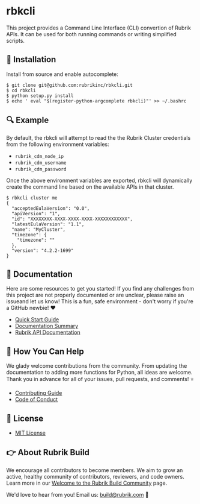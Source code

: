 # rbkcli

This project provides a Command Line Interface (CLI) convertion of Rubrik APIs.
It can be used for both running commands or writing simplified scripts.

## :hammer: Installation

Install from source and enable autocomplete:

```
$ git clone git@github.com:rubrikinc/rbkcli.git
$ cd rbkcli
$ python setup.py install
$ echo ' eval "$(register-python-argcomplete rbkcli)"' >> ~/.bashrc
```

## :mag: Example

By default, the rbkcli will attempt to read the the Rubrik Cluster credentials from the following environment variables:

* `rubrik_cdm_node_ip`
* `rubrik_cdm_username`
* `rubrik_cdm_password`

Once the above environment variables are exported, rbkcli will dynamically create the command line based on the available APIs in that cluster.

```
$ rbkcli cluster me
{
  "acceptedEulaVersion": "0.0",
  "apiVersion": "1",
  "id": "XXXXXXXX-XXXX-XXXX-XXXX-XXXXXXXXXXXX",
  "latestEulaVersion": "1.1",
  "name": "MyCluster",
  "timezone": {
    "timezone": ""
  },
  "version": "4.2.2-1699"
}
```


## :blue_book: Documentation

Here are some resources to get you started! If you find any challenges from this project are not properly documented or are unclear, please raise an issueand let us know! This is a fun, safe environment - don't worry if you're a GitHub newbie! :heart:

* [Quick Start Guide](docs/quick-start.md)
* [Documentation Summary](docs/SUMMARY.md)
* [Rubrik API Documentation](https://github.com/rubrikinc/api-documentation)

## :muscle: How You Can Help

We glady welcome contributions from the community. From updating the documentation to adding more functions for Python, all ideas are welcome. Thank you in advance for all of your issues, pull requests, and comments! :star:

* [Contributing Guide](CONTRIBUTING.md)
* [Code of Conduct](CODE_OF_CONDUCT.md)

## :pushpin: License

* [MIT License](LICENSE)

## :point_right: About Rubrik Build

We encourage all contributors to become members. We aim to grow an active, healthy community of contributors, reviewers, and code owners. Learn more in our [Welcome to the Rubrik Build Community](https://github.com/rubrikinc/welcome-to-rubrik-build) page.

We'd  love to hear from you! Email us: build@rubrik.com :love_letter:
